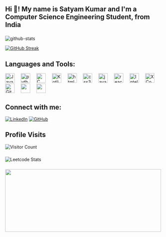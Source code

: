 <h2 align="left">Hi 👋! My name is Satyam Kumar and I'm a Computer Science Engineering Student, from India</h2>

###
<div align="left">


![github-stats](https://stats.dooboo.io/api/github-stats-advanced?login=SatyamKaGithub)

[![GitHub Streak](https://streak-stats.demolab.com?user=SatyamKaGithub&theme=cobalt)](https://git.io/streak-stats)
###
<div align="left">
  <h2> Languages and Tools: </h2>
  <img src="https://cdn.jsdelivr.net/gh/devicons/devicon/icons/java/java-original.svg" height="30" alt="Java" />
  <img width="12" />
  <img src="https://cdn.jsdelivr.net/gh/devicons/devicon/icons/python/python-original.svg" height="30" alt="python logo"  />
  <img width="12" />
  <img src="https://cdn.jsdelivr.net/gh/devicons/devicon/icons/c/c-original.svg" height="30" alt="C" />
  <img width="12" />
  <img src="https://cdn.jsdelivr.net/gh/devicons/devicon/icons/kotlin/kotlin-original.svg" height="30" alt="Kotlin" />
  <img width="12" />
  <img src="https://cdn.jsdelivr.net/gh/devicons/devicon/icons/html5/html5-original.svg" height="30" alt="html5 logo"  />
  <img width="12" />
  <img src="https://cdn.jsdelivr.net/gh/devicons/devicon/icons/css3/css3-original.svg" height="30" alt="css3 logo"  />
  <img width="12" />
  <img src="https://cdn.jsdelivr.net/gh/devicons/devicon/icons/javascript/javascript-original.svg" height="30" alt="javascript"  />
  <img width="12" />
  <img src="https://cdn.jsdelivr.net/gh/devicons/devicon/icons/react/react-original.svg" height="30" alt="react logo"  />
  <img width="12" />
  <img src="https://resources.jetbrains.com/storage/products/company/brand/logos/IntelliJ_IDEA_icon.svg" height="30" alt="IntelliJ Idea" />
  <img width="12" />
  <img src="https://cdn.jsdelivr.net/gh/devicons/devicon/icons/xcode/xcode-original.svg" height="30" alt="XCode" />
  <img width="12" />
  <img src="https://cdn.jsdelivr.net/gh/devicons/devicon/icons/git/git-original.svg" height="30" alt="Git" />
  <img width="12" />
  <img src="https://cdn.jsdelivr.net/gh/devicons/devicon/icons/vscode/vscode-original.svg" height="30" />
  <img width="12" />
  <img src="https://cdn.jsdelivr.net/gh/devicons/devicon/icons/blender/blender-original.svg" height="30" />
</div>

###

<div align="left">
  <h2>Connect with me: </h2>

[![LinkedIn](https://img.shields.io/badge/LinkedIn-YourLinkedInProfile-blue)](https://www.linkedin.com/in/satyam-kumar-505861253)
[![GitHub](https://img.shields.io/github/followers/YourGitHubUsername?label=Follow%20%40YourGitHubUsername&style=social)](https://github.com/SatyamKaGithub)
###
<h2>Profile Visits</h2>

![Visitor Count](https://profile-counter.glitch.me/SatyamKaGithub/count.svg)

</div>

###

![Leetcode Stats](https://leetcard.jacoblin.cool/SatyamKaLeetCode)

###

<img height="200" width="500" src="https://media.giphy.com/media/7NoNw4pMNTvgc/giphy.gif"  />


